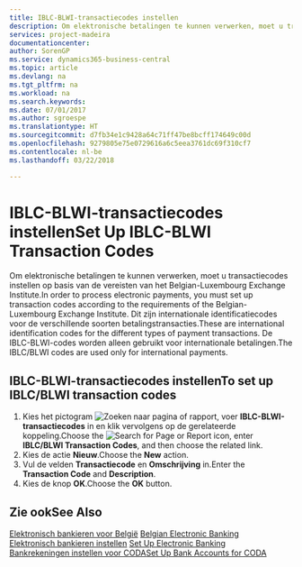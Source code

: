 ```yaml
---
title: IBLC-BLWI-transactiecodes instellen
description: Om elektronische betalingen te kunnen verwerken, moet u transactiecodes instellen op basis van de vereisten van het Belgian-Luxembourg Exchange Institute.
services: project-madeira
documentationcenter: 
author: SorenGP
ms.service: dynamics365-business-central
ms.topic: article
ms.devlang: na
ms.tgt_pltfrm: na
ms.workload: na
ms.search.keywords: 
ms.date: 07/01/2017
ms.author: sgroespe
ms.translationtype: HT
ms.sourcegitcommit: d7fb34e1c9428a64c71ff47be8bcff174649c00d
ms.openlocfilehash: 9279805e75e0729616a6c5eea3761dc69f310cf7
ms.contentlocale: nl-be
ms.lasthandoff: 03/22/2018

---
```

# <a name="set-up-iblc-blwi-transaction-codes"></a><span data-ttu-id="7c31d-103">IBLC-BLWI-transactiecodes instellen</span><span class="sxs-lookup"><span data-stu-id="7c31d-103">Set Up IBLC-BLWI Transaction Codes</span></span>
<span data-ttu-id="7c31d-104">Om elektronische betalingen te kunnen verwerken, moet u transactiecodes instellen op basis van de vereisten van het Belgian-Luxembourg Exchange Institute.</span><span class="sxs-lookup"><span data-stu-id="7c31d-104">In order to process electronic payments, you must set up transaction codes according to the requirements of the Belgian-Luxembourg Exchange Institute.</span></span> <span data-ttu-id="7c31d-105">Dit zijn internationale identificatiecodes voor de verschillende soorten betalingstransacties.</span><span class="sxs-lookup"><span data-stu-id="7c31d-105">These are international identification codes for the different types of payment transactions.</span></span> <span data-ttu-id="7c31d-106">De IBLC-BLWI-codes worden alleen gebruikt voor internationale betalingen.</span><span class="sxs-lookup"><span data-stu-id="7c31d-106">The IBLC/BLWI codes are used only for international payments.</span></span>  

## <a name="to-set-up-iblcblwi-transaction-codes"></a><span data-ttu-id="7c31d-107">IBLC-BLWI-transactiecodes instellen</span><span class="sxs-lookup"><span data-stu-id="7c31d-107">To set up IBLC/BLWI transaction codes</span></span>  

1.  <span data-ttu-id="7c31d-108">Kies het pictogram ![Zoeken naar pagina of rapport](../../media/ui-search/search_small.png "pictogram Zoeken naar pagina of rapport"), voer **IBLC-BLWI-transactiecodes** in en klik vervolgens op de gerelateerde koppeling.</span><span class="sxs-lookup"><span data-stu-id="7c31d-108">Choose the ![Search for Page or Report](../../media/ui-search/search_small.png "Search for Page or Report icon") icon, enter **IBLC/BLWI Transaction Codes**, and then choose the related link.</span></span>  
2.  <span data-ttu-id="7c31d-109">Kies de actie **Nieuw**.</span><span class="sxs-lookup"><span data-stu-id="7c31d-109">Choose the **New** action.</span></span>  
3.  <span data-ttu-id="7c31d-110">Vul de velden **Transactiecode** en **Omschrijving** in.</span><span class="sxs-lookup"><span data-stu-id="7c31d-110">Enter the **Transaction Code** and **Description**.</span></span>  
4.  <span data-ttu-id="7c31d-111">Kies de knop **OK**.</span><span class="sxs-lookup"><span data-stu-id="7c31d-111">Choose the **OK** button.</span></span>  

## <a name="see-also"></a><span data-ttu-id="7c31d-112">Zie ook</span><span class="sxs-lookup"><span data-stu-id="7c31d-112">See Also</span></span>  
 <span data-ttu-id="7c31d-113">[Elektronisch bankieren voor België](belgian-electronic-banking.md) </span><span class="sxs-lookup"><span data-stu-id="7c31d-113">[Belgian Electronic Banking](belgian-electronic-banking.md) </span></span>  
 <span data-ttu-id="7c31d-114">[Elektronisch bankieren instellen](how-to-set-up-electronic-banking.md) </span><span class="sxs-lookup"><span data-stu-id="7c31d-114">[Set Up Electronic Banking](how-to-set-up-electronic-banking.md) </span></span>  
 [<span data-ttu-id="7c31d-115">Bankrekeningen instellen voor CODA</span><span class="sxs-lookup"><span data-stu-id="7c31d-115">Set Up Bank Accounts for CODA</span></span>](how-to-set-up-bank-accounts-for-coda.md)

